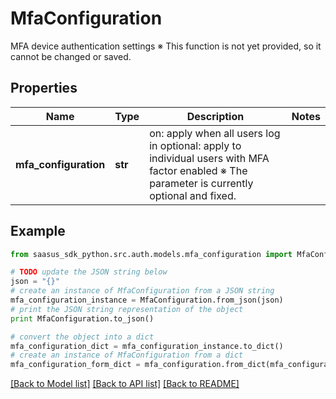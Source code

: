 # MfaConfiguration

MFA device authentication settings ※ This function is not yet provided, so it cannot be changed or saved. 

## Properties
Name | Type | Description | Notes
------------ | ------------- | ------------- | -------------
**mfa_configuration** | **str** | on: apply when all users log in optional: apply to individual users with MFA factor enabled ※ The parameter is currently optional and fixed.  | 

## Example

```python
from saasus_sdk_python.src.auth.models.mfa_configuration import MfaConfiguration

# TODO update the JSON string below
json = "{}"
# create an instance of MfaConfiguration from a JSON string
mfa_configuration_instance = MfaConfiguration.from_json(json)
# print the JSON string representation of the object
print MfaConfiguration.to_json()

# convert the object into a dict
mfa_configuration_dict = mfa_configuration_instance.to_dict()
# create an instance of MfaConfiguration from a dict
mfa_configuration_form_dict = mfa_configuration.from_dict(mfa_configuration_dict)
```
[[Back to Model list]](../README.md#documentation-for-models) [[Back to API list]](../README.md#documentation-for-api-endpoints) [[Back to README]](../README.md)


